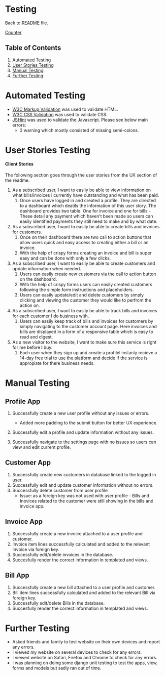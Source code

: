 # Testing

Back to [README](/README.md) file.

[Counter](https://counter-ms4.herokuapp.com/)

## Table of Contents

1. [Automated Testing](#Automated-Testing)
2. [User Stories Testing](#User-Stories-Testing)
3. [Manual Testing](#Manual-Testing)
4. [Further Testing](#Further-Testing)

# Automated Testing 
- [W3C Markup Validation](https://validator.w3.org/) was used to validate HTML. 
- [W3C CSS Validation](https://jigsaw.w3.org/css-validator/) was used to validate CSS.
- [JSHint](https://jshint.com/) was used to validate the Javascript. Please see below main errors:
    - 3 warning which mostly consisted of missing semi-colons.


# User Stories Testing 

#### Client Stories

The following section goes through the user stories from the UX section of the readme. 

1. As a subscribed user, I want to easily be able to view information on what bills/invoices i currently have outstanding and what has been paid.
    1. Once users have logged in and created a profile. They are directed to a dashboard which deatils the information of this user story. The dashboard provides two table. One for invoice and one for bills - These detail any payment which haven't been made so users can easily identified payments they still need to make and by what date. 
2. As a subscribed user, I want to easily be able to create bills and invoices for customers. 
    1. Once on their dashboard there are two call to action buttons that allow users quick and easy access to creating either a bill or an invoice.
    2. With the help of crispy forms creating an invoice and bill is super easy and can be done with only a few clicks. 
3. As a subscribed user, I want to easily be able to create customers and update information when needed.
    1. Users can easily create new customers via the call to action button on the dashboard.
    2. With the help of crispy forms users can easily created customers following the simple form instructions and placeholders. 
    3. Users can easily update/edit and delete customers by simply clicking and viewing the customer they would like to perfrom the action on.
4. As a subscribed user, I want to easily be able to track bills and invoices for each customer I do business with.
    1. Users can easily keep track of bills and invoices for customers by simply navigating to the customer account page. Here invoices and bills are displayed in a form of a responsive table which is easy to read and digest. 
5. As a new visitor to the website, I want to make sure this service is right for me before I buy. 
    1. Each user when they sign up and create a profilel instanly recieve a 14-day free trial to use the platform and decide if the service is appropiate for there business needs. 

# Manual Testing 

## Profile App 
1. Successfully create a new user profile without any issues or errors.
    - Added more padding to the submit button for better UX experience.

2. Successfully edit a profile and update information without any issues.
3. Successfully navigate to the settings page with no issues so users can view and edit current profile. 

## Customer App
1. Successfully create new customers in database linked to the logged in user. 
2. Successfully edit and update customer information without no errors.
3. Successfully delete customer from user profile
    - Issue: as a foreign key was not used with user profile - Bills and Inovices related to the customer were still showing in the bills and invoice app. 

## Invoice App 
1. Successfully create a new invoice attached to a user profile and customer.
2. Invoice item lines successfully calculated and added to the relevant Invoice via foreign key.
3. Successfully edit/delete invoices in the database. 
4. Succesfully render the correct information in templated and views. 

## Bill App 
1. Successfully create a new bill attached to a user profile and customer.
2. Bill item lines successfully calculated and added to the relevant Bill via foreign key.
3. Successfully edit/delete Bills in the database. 
4. Succesfully render the correct information in templated and views. 

# Further Testing 

- Asked friends and family to test website on their own devices and report any errors.
- I viewed my website on several devices to check for any errors.
- I viewed website on Safari, Firefox and Chrome to check for any errors.
- I was planning on doing some django unit testing to test the apps, view, forms and models but sadly ran out of time. 